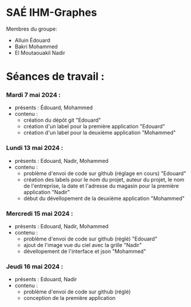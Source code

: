 # SAÉ IHM-Graphes

Membres du groupe:  
- Alluin Édouard
- Bakri Mohammed
- El Moutaouakil Nadir

# Séances de travail :

### Mardi 7 mai 2024 :
    
- présents : Édouard, Mohammed
- contenu :
    - création du dépôt git "Edouard"
    - création d'un label pour la première application "Edouard"
    - création d'un label pour la deuxième application "Mohammed"

### Lundi 13 mai 2024 :

- présents : Edouard, Nadir, Mohammed
- contenu :
    - problème d'envoi de code sur github (réglage en cours) "Edouard"
    - création des labels pour le nom du projet, auteur du projet, le nom de l'entreprise, la date et l'adresse du magasin pour la première application "Nadir"
    - début du dévellopement de la deuxième application "Mohammed"

### Mercredi 15 mai 2024 :

- présents : Edouard, Nadir, Mohammed
- contenu :
    - problème d'envoi de code sur github (réglé) "Edouard"
    - ajout de l'image vue du ciel avec la grille "Nadir"
    - dévellopement de l'interface et json  "Mohammed"

### Jeudi 16 mai 2024 :

- présents : Edouard, Nadir
- contenu :
    - problème d'envoi de code sur github (réglé)
    - conception de la première application
